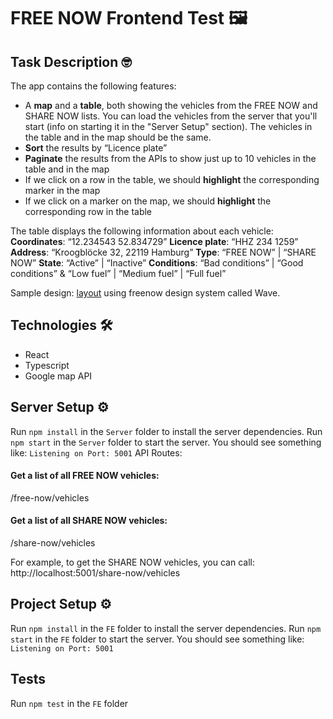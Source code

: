 # FREE NOW Frontend Test 🖼

## Task Description 🤓

The app contains the following features:

- A **map** and a **table**, both showing the vehicles from the FREE NOW and SHARE NOW lists. You can load the vehicles from the server that you'll start (info on starting it in the "Server Setup" section). The vehicles in the table and in the map should be the same.
- **Sort** the results by “Licence plate”
- **Paginate** the results from the APIs to show just up to 10 vehicles in the table and in the map
- If we click on a row in the table, we should **highlight** the corresponding marker in the map
- If we click on a marker on the map, we should **highlight** the corresponding row in the table

The table displays the following information about each vehicle:
**Coordinates**: “12.234543 52.834729”
**Licence plate**: “HHZ 234 1259”
**Address**: “Kroogblöcke 32, 22119 Hamburg”
**Type**: “FREE NOW” | “SHARE NOW”
**State**: “Active” | “Inactive”
**Conditions**: “Bad conditions” | “Good conditions” & “Low fuel” | “Medium fuel” | “Full fuel”

Sample design: [layout](https://www.figma.com/file/qhCx4LIedUMYjmSd2MAulk/React-applicant-test-mock?node-id=0%3A1) using freenow design system called Wave.

## Technologies 🛠

- React
- Typescript
- Google map API

## Server Setup ⚙️

Run `npm install` in the `Server` folder to install the server dependencies.
Run `npm start` in the `Server` folder to start the server.
You should see something like: `Listening on Port: 5001`
API Routes:

#### Get a list of all FREE NOW vehicles:

/free-now/vehicles

#### Get a list of all SHARE NOW vehicles:

/share-now/vehicles

For example, to get the SHARE NOW vehicles, you can call: http://localhost:5001/share-now/vehicles

## Project Setup ⚙️

Run `npm install` in the `FE` folder to install the server dependencies.
Run `npm start` in the `FE` folder to start the server.
You should see something like: `Listening on Port: 5001`

## Tests

Run `npm test` in the `FE` folder
